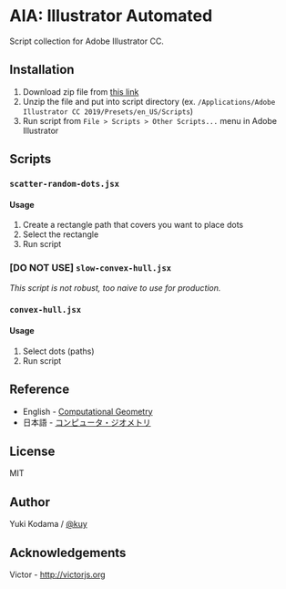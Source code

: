 # AIA: Illustrator Automated

Script collection for Adobe Illustrator CC.

## Installation

1. Download zip file from [this link](https://github.com/kuy/aia/archive/master.zip)
2. Unzip the file and put into script directory (ex. `/Applications⁩/⁨Adobe Illustrator CC 2019⁩/Presets⁩/en_US/Scripts⁩`)
3. Run script from `File > Scripts > Other Scripts...` menu in Adobe Illustrator

## Scripts

### `scatter-random-dots.jsx`

#### Usage

1. Create a rectangle path that covers you want to place dots
2. Select the rectangle
3. Run script

### **[DO NOT USE]** `slow-convex-hull.jsx`

*This script is not robust, too naive to use for production.*

### `convex-hull.jsx`

#### Usage

1. Select dots (paths)
2. Run script

## Reference

- English - [Computational Geometry](https://www.springer.com/jp/book/9783662034279)
- 日本語 - [コンピュータ・ジオメトリ](https://www.kindaikagaku.co.jp/information/kd0277.htm)

## License

MIT

## Author

Yuki Kodama / [@kuy](https://twitter.com/kuy)

## Acknowledgements

Victor - http://victorjs.org
